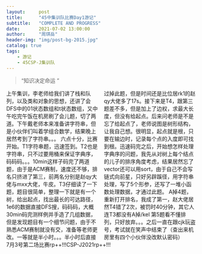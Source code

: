 ```yaml
---
layout:     post
title:      "45中集训队比赛Day1游记"
subtitle:   "COMPLETE AND PROGRESS"
date:       2021-07-02 13:00:00
author:     "周琪岳"
header-img: "img/post-bg-2015.jpg"
catalog: true
tags:
    - 游记
    - 45CSP-J集训队
---
```


> “知识决定命运 ”

<div style="columns: 2;">
  上午集训，李老师给我们讲了栈和队列，以及类和对象的思想，还讲了会DFS中的01状态数组和t状态数组，又中午吃完午饭在机房刷了会儿题，切了两道。下午戴老师本来准备讲字符串，但是小伙伴们叫着学组合数学，结果晚上居然考到了字符串。。。  
  六点十分，比赛开始。T1字符串题，迅速签到。T2也是字符串，只不过要用桶来保证字典序，码码码。。。10min这样子码完了两道题，由于是ACM赛制，速度还不够，排名只挤进了第三，前两名分别是赵qy大佬与mxx大佬，牛皮。T3仔细读了一下题，题目很简单，整理一下就是有一个树，给出起点，找出最长的可达路径，1e6的数据直接DFS搜，码码码，大概30min码完测样例并手造了几组数据，但是发现题目有一个细节问题，由于不熟悉ACM赛制就没有交，准备等老师更改。一等就是半小时。。。半小时后直接过掉此题，但是时间还是比位居rk1的赵qy大佬多了17s。接下来是T4，跟第三题差不多，但是加上了边权，求最大长度，但没有给起点。后来问老师是不是忘了给起点了，老师说图是树形结构，让我自己想。很明显，起点就是根，只要在输边时，记录每个点的入度即可找到根。迅速码完之后，开始想怎样处理字典序的问题，我先从对树上每个结点的儿子的排序角度考虑，结果居然忘了vector还可以用sort，由于自己不会写链式向前星，只好另辟蹊径，用字符串处理，写了5个形参，还写了一堆小函数处理数据，才通过此题。  
  A掉4题，重新打开排名，我成了第一，赵大佬居然T4错了2次，被罚时40分钟，其它人连T3都没有A掉/kel 第5题看不懂排列，‪只好放弃。。。之后一直在跟cjk玩盗号，考试就在笑声中结束了（查出来机房里有四个小伙伴没改默认密码）  
</div>
  7月3号第二场比赛rp++!!!CSP-J2021rp++!!!
